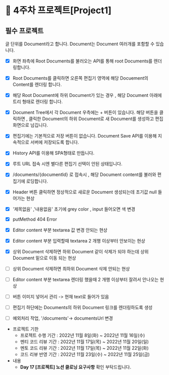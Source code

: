 # 📌 4주차 프로젝트[Project1]

## 필수 프로젝트

글 단위를 Document라고 합니다. Document는 Document 여러개를 포함할 수 있습니다.
- [x] 화면 좌측에 Root Documents를 불러오는 API를 통해 root Documents를 렌더링합니다.
- [x] Root Documents를 클릭하면 오른쪽 편집기 영역에 해당 Docuement의 Content를 렌더링 합니다.
- [x] 해당 Root Document에 하위 Document가 있는 경우 , 해당 Document 아래에 트리 형태로 렌더링 합니다.
- [x] Document Tree에서 각 Document 우측에는 + 버튼이 있습니다. 해당 버튼을 클릭하면 , 클릭한 Document의 하위 Document로 새 Document를 생성하고 편집화면으로 넘깁니다.
- [x] 편집기에는 기본적으로 저장 버튼이 없습니다. Document Save API를 이용해 지속적으로 서버에 저장되도록 합니다.
- [x] History API를 이용해 SPA형태로 만듭니다.
- [x] 루트 URL 접속 시엔 별다른 편집기 선택이 안된 상태입니다.
- [x] /documents/{documentId} 로 접속시 , 해당 Document content를 불러와 편집기에 로딩합니다.
- [x] Header 버튼 클릭하면 정상적으로 새로운 Document 생성되는데 초기값 null 들어가는 현상
- [x] '제목없음' ,'내용없음' 초기에 grey color , input 들어오면 색 변경
- [x] putMethod 404 Error
- [x] Editor content 부분 textarea 값 변경 안되는 현상
- [x] Editor content 부분 입력할때 textarea 2 개행 이상부터 안보이는 현상
- [x] 상위 Document 삭제하면 하위 Document 같이 삭제가 되야 하는데 상위 Document 밑으로 이동 되는 현상
- [ ] 상위 Document 삭제하면 최하위 Document 삭제 안되는 현상
- [ ] Editor content 부분 textarea 렌더링 했을때 2 개행 이상부터 잘려서 안나오는 현상
- [ ] 버튼 이미지 넣어서 관리 -> 현재 text로 들어가 있음
- [ ] 편집기 하단에는  Documents의 하위 Document 링크를 렌더링하도록 생성
- [ ] 예외처리 작업, '/documents'-> documentsUrl 변경


- 프로젝트 기한
  - 프로젝트 수행 기간 : 2022년 11월 8일(화) ~ 2022년 11월 16일(수)
  - 멘티 코드 리뷰 기간 : 2022년 11월 17일(목) ~ 2022년 11월 20일(일)
  - 멘토 코드 리뷰 기간 : 2022년 11월 17일(목) ~ 2022년 11월 22일(화)
  - 코드 리뷰 반영 기간 : 2022년 11월 23일(수) ~ 2022년 11월 25일(금)
- 내용
  - **Day 17 [프로젝트] 노션 클로닝 요구사항** 확인 부탁드립니다.